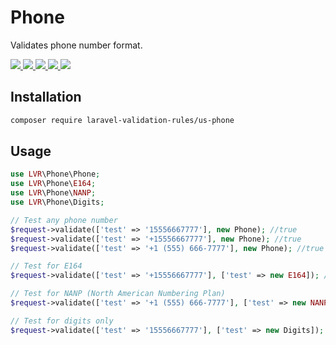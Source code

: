 # Phone

Validates phone number format.

<p >
  <a href="https://travis-ci.org/laravel-validation-rules/us-phone">
    <img src="https://img.shields.io/travis/laravel-validation-rules/us-phone.svg?style=flat-square">
  </a>
  <a href="https://scrutinizer-ci.com/g/laravel-validation-rules/us-phone/code-structure/master/code-coverage">
    <img src="https://img.shields.io/scrutinizer/coverage/g/laravel-validation-rules/us-phone.svg?style=flat-square">
  </a>
  <a href="https://scrutinizer-ci.com/g/laravel-validation-rules/us-phone">
    <img src="https://img.shields.io/scrutinizer/g/laravel-validation-rules/us-phone.svg?style=flat-square">
  </a>
  <a href="https://github.com/laravel-validation-rules/us-phone/blob/master/LICENSE">
    <img src="https://img.shields.io/github/license/laravel-validation-rules/us-phone.svg?style=flat-square">
  </a>
  <a href="https://twitter.com/clarkeash">
    <img src="http://img.shields.io/badge/author-@clarkeash-blue.svg?style=flat-square">
  </a>
</p>

## Installation

```bash
composer require laravel-validation-rules/us-phone
```

## Usage

```php
use LVR\Phone\Phone;
use LVR\Phone\E164;
use LVR\Phone\NANP;
use LVR\Phone\Digits;

// Test any phone number
$request->validate(['test' => '15556667777'], new Phone); //true
$request->validate(['test' => '+15556667777'], new Phone); //true
$request->validate(['test' => '+1 (555) 666-7777'], new Phone); //true

// Test for E164
$request->validate(['test' => '+15556667777'], ['test' => new E164]); //true

// Test for NANP (North American Numbering Plan)
$request->validate(['test' => '+1 (555) 666-7777'], ['test' => new NANP); //true

// Test for digits only
$request->validate(['test' => '15556667777'], ['test' => new Digits]); //true
```
